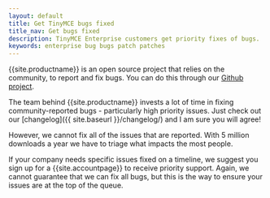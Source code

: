 ```yaml
---
layout: default
title: Get TinyMCE bugs fixed
title_nav: Get bugs fixed
description: TinyMCE Enterprise customers get priority fixes of bugs.
keywords: enterprise bug bugs patch patches
---
```


{{site.productname}} is an open source project that relies on the community, to report and fix bugs. You can do this through our [Github project](https://github.com/tinymce/tinymce).

The team behind {{site.productname}} invests a lot of time in fixing community-reported bugs - particularly high priority issues. Just check out our [changelog]({{ site.baseurl }}/changelog/) and I am sure you will agree!

However, we cannot fix all of the issues that are reported. With 5 million downloads a year we have to triage what impacts the most people.

If your company needs specific issues fixed on a timeline, we suggest you sign up for a {{site.accountpage}} to receive priority support. Again, we cannot guarantee that we can fix all bugs, but this is the way to ensure your issues are at the top of the queue.
